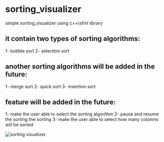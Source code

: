 # sorting_visualizer
simple sorting_visualizer using c++\sfml library

## it contain two types of sorting algorithms:
1- bubble sort
2- selection sort

## another sorting algorithms will be added in the future:
1- merge sort
2- quick sort
3- insertion sort


## feature will be added in the future:
1- make the user able to select the sorting algorithm 
2- pause and resume the sorting the sorting 
3- make the user able to select how many columns will be sorted

![sorting visualizer](https://user-images.githubusercontent.com/59856062/118664954-31c69a80-b7f2-11eb-9fb3-8ffd0cfcdc0e.gif)
